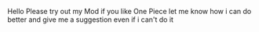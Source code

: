 Hello Please try out my Mod if you like One Piece let me know how i can do better and give me a suggestion even if i can't do it
